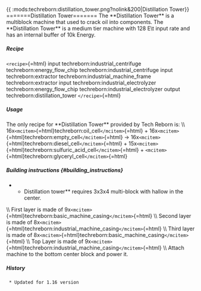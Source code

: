 {{ :mods:techreborn:distillation_tower.png?nolink&200\|Distillation
Tower}} =======Distillation Tower======= The \*\*Distillation Tower\*\*
is a multiblock machine that used to crack oil into components. The
\*\*Distillation Tower\*\* is a medium tier machine with 128 E\\t input
rate and has an internal buffer of 10k Energy.

##### Recipe

`<recipe>`{=html} input techreborn:industrial_centrifuge
techreborn:energy_flow_chip techreborn:industrial_centrifuge input
techreborn:extractor techreborn:industrial_machine_frame
techreborn:extractor input techreborn:industrial_electrolyzer
techreborn:energy_flow_chip techreborn:industrial_electrolyzer output
techreborn:distillation_tower `</recipe>`{=html}

##### Usage

The only recipe for \*\*Distillation Tower\*\* provided by Tech Reborn
is: \\\\ 16x`<mcitem>`{=html}techreborn:oil_cell`</mcitem>`{=html} +
16x`<mcitem>`{=html}techreborn:empty_cell`</mcitem>`{=html} -\>
16x`<mcitem>`{=html}techreborn:diesel_cell`</mcitem>`{=html} +
15x`<mcitem>`{=html}techreborn:sulfuric_acid_cell`</mcitem>`{=html} +
`<mcitem>`{=html}techreborn:glyceryl_cell`</mcitem>`{=html}

##### Building instructions {#building_instructions}

-   -   Distillation tower\*\* requires 3x3x4 multi-block with hallow in
        the center.

\\\\ First layer is made of
9x`<mcitem>`{=html}techreborn:basic_machine_casing`</mcitem>`{=html}
\\\\ Second layer is made of
8x`<mcitem>`{=html}techreborn:industrial_machine_casing`</mcitem>`{=html}
\\\\ Third layer is made of
8x`<mcitem>`{=html}techreborn:basic_machine_casing`</mcitem>`{=html}
\\\\ Top Layer is made of
9x`<mcitem>`{=html}techreborn:industrial_machine_casing`</mcitem>`{=html}
\\\\ Attach machine to the bottom center block and power it.

##### History

` * Updated for 1.16 version`
